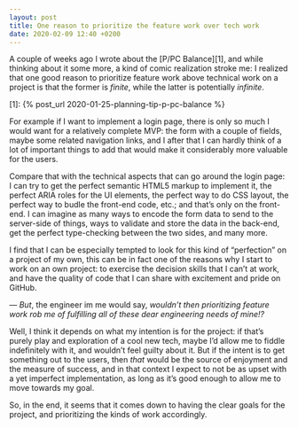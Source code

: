```yaml
---
layout: post
title: One reason to prioritize the feature work over tech work
date: 2020-02-09 12:40 +0200
---
```


A couple of weeks ago I wrote about the [P/PC Balance][1], and while thinking about it some more, a kind of comic realization stroke me: I realized that one good reason to prioritize feature work above technical work on a project is that the former is _finite_, while the latter is potentially _infinite_.

[1]: {% post_url 2020-01-25-planning-tip-p-pc-balance %}


For example if I want to implement a login page, there is only so much I would want for a relatively complete MVP: the form with a couple of fields, maybe some related navigation links, and I after that I can hardly think of a lot of important things to add that would make it considerably more valuable for the users.

Compare that with the technical aspects that can go around the login page: I can try to get the perfect semantic HTML5 markup to implement it, the perfect ARIA roles for the UI elements, the perfect way to do CSS layout, the perfect way to budle the front-end code, etc.; and that’s only on the front-end. I can imagine as many ways to encode the form data to send to the server-side of things, ways to validate and store the data in the back-end, get the perfect type-checking between the two sides, and many more.

I find that I can be especially tempted to look for this kind of “perfection” on a project of my own, this can be in fact one of the reasons why I start to work on an own project: to exercise the decision skills that I can’t at work, and have the quality of code that I can share with excitement and pride on GitHub.

— _But_, the engineer im me would say, _wouldn’t then prioritizing feature work rob me of fulfilling all of these dear engineering needs of mine!?_

Well, I think it depends on what my intention is for the project: if that’s purely play and exploration of a cool new tech, maybe I’d allow me to fiddle indefinitely with it, and wouldn’t feel guilty about it. But if the intent is to get something out to the users, then _that_ would be the source of enjoyment and the measure of success, and in that context I expect to not be as upset with a yet imperfect implementation, as long as it’s good enough to allow me to move towards my goal.

So, in the end, it seems that it comes down to having the clear goals for the project, and prioritizing the kinds of work accordingly.
